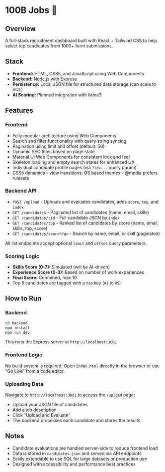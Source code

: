 # 100B Jobs 🚀


## Overview

A full-stack recruitment dashboard built with React + Tailwind CSS to help select top candidates from 1000+ form submissions.


## Stack

- **Frontend:** HTML, CSS5, and JavaScript using Web Components
- **Backend:** Node.js with Express
- **Persistence:** Local JSON file for structured data storage (can scale to SQL)
- **AI Scoring:** Planned integration with llama3

## Features

### Frontend

- Fully modular architecture using Web Components
- Search and filter functionality with query string syncing
- Pagination using limit and offset (default: 50)
- Dynamic SEO titles based on page state
- Material UI Web Components for consistent look and feel
- Skeleton loading and empty search states for enhanced UX
- Individual candidate profile pages (via `?id=...` query param)
- CSS5 dynamics - view transitions, OS based themes - @media prefers rulesets

### Backend API

- `POST /upload` - Uploads and evaluates candidates, adds `score`, `top`, and `index`
- `GET /candidates` - Paginated list of candidates (name, email, skills)
- `GET /candidates/:id` - Full candidate JSON by `index`
- `GET /candidates/top` - Ranked list of candidates by score (name, email, skills, top, score)
- `GET /candidates/search?q=` - Search by name, email, or skill (paginated)

All list endpoints accept optional `limit` and `offset` query parameters.

### Scoring Logic

- **Skills Score (0-7):** Simulated (will be AI-driven)
- **Experience Score (0-3):** Based on number of work experiences
- **Final Score:** Combined, max 10
- Top 5 candidates are tagged with a `top` key (`#1` to `#5`)

## How to Run

### Backend

```bash
cd backend
npm install
npm run dev
```

This runs the Express server at `http://localhost:3001`

### Frontend Logic

No build system is required. Open `index.html` directly in the browser or use "Go Live" from a code editor.

### Uploading Data

Navigate to `http://localhost:3001` to access the `/upload` page:

- Upload your JSON file of candidates
- Add a job description
- Click "Upload and Evaluate"
- The backend processes each candidate and stores the results

## Notes

- Candidate evaluations are handled server-side to reduce frontend load
- Data is stored in `candidates.json` and served via API endpoints
- Easily extendable to use SQL for large datasets or production use
- Designed with accessibility and performance best practices

